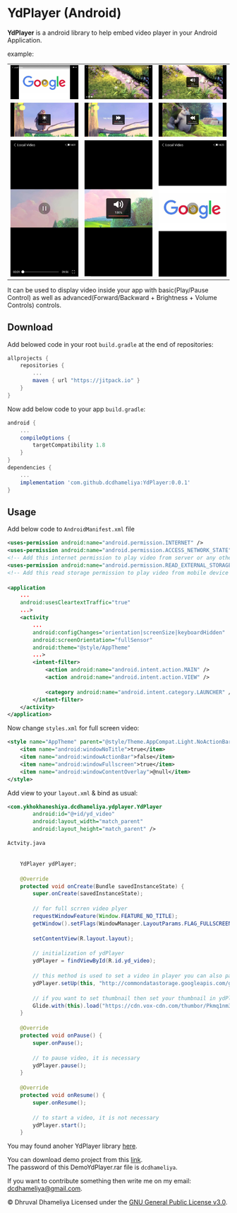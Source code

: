 # YdPlayer (Android)

<b>YdPlayer</b> is a android library to help embed video player in your Android Application.

example:

<table>
  <tr>
    <td>
    <img src="https://raw.githubusercontent.com/dcdhameliya/YdPlayer/master/SS/1.jpg"/>
    </td>
    <td>
    <img src="https://raw.githubusercontent.com/dcdhameliya/YdPlayer/master/SS/2.jpg" />
    </td>
    <td>
    <img src="https://raw.githubusercontent.com/dcdhameliya/YdPlayer/master/SS/3.jpg" />
    </td>
  </tr>
   <tr>
    <td>
    <img src="https://raw.githubusercontent.com/dcdhameliya/YdPlayer/master/SS/4.jpg"/>
    </td>
    <td>
    <img src="https://raw.githubusercontent.com/dcdhameliya/YdPlayer/master/SS/5.jpg"/>
    </td>
    <td>
    <img src="https://raw.githubusercontent.com/dcdhameliya/YdPlayer/master/SS/6.jpg"/>
    </td>
  </tr>
     <tr>
      <td>
      <img src="https://raw.githubusercontent.com/dcdhameliya/YdPlayer/master/SS/7.jpg"/>
      </td>
      <td>
      <img src="https://raw.githubusercontent.com/dcdhameliya/YdPlayer/master/SS/8.jpg"/>
      </td>
      <td>
      <img src="https://raw.githubusercontent.com/dcdhameliya/YdPlayer/master/SS/9.jpg"/>
      </td>
    </tr>
</table>

It can be used to display video inside your app with basic(Play/Pause Control) as well as advanced(Forward/Backward + Brightness + Volume Controls) controls.

## Download
Add belowed code in your root ```build.gradle``` at the end of repositories:
```groovy
allprojects {
    repositories {
        ...
        maven { url "https://jitpack.io" }
    }
}
```

Now add below code to your app ```build.gradle```:
```groovy
android {
    ...
    compileOptions {
        targetCompatibility 1.8
    }
}
dependencies {
    ...
    implementation 'com.github.dcdhameliya:YdPlayer:0.0.1'
}
```

## Usage
Add below code to ```AndroidManifest.xml``` file

```xml
<uses-permission android:name="android.permission.INTERNET" />
<uses-permission android:name="android.permission.ACCESS_NETWORK_STATE" />
<!-- Add this internet permission to play video from server or any other url/link  -->
<uses-permission android:name="android.permission.READ_EXTERNAL_STORAGE" />
<!-- Add this read storage permission to play video from mobile device  -->

<application
    ...
    android:usesCleartextTraffic="true"
    ...>
    <activity
        ...
        android:configChanges="orientation|screenSize|keyboardHidden"
        android:screenOrientation="fullSensor"
        android:theme="@style/AppTheme"
        ...>
        <intent-filter>
            <action android:name="android.intent.action.MAIN" />
            <action android:name="android.intent.action.VIEW" />

            <category android:name="android.intent.category.LAUNCHER" />
        </intent-filter>
    </activity>
</application>
```

Now change ```styles.xml``` for full screen video:
```xml
<style name="AppTheme" parent="@style/Theme.AppCompat.Light.NoActionBar">
    <item name="android:windowNoTitle">true</item>
    <item name="android:windowActionBar">false</item>
    <item name="android:windowFullscreen">true</item>
    <item name="android:windowContentOverlay">@null</item>
</style>
```

Add view to your ```layout.xml``` & bind as usual:
```xml
<com.ykhokhaneshiya.dcdhameliya.ydplayer.YdPlayer
        android:id="@+id/yd_video"
        android:layout_width="match_parent"
        android:layout_height="match_parent" />
```

```Actvity.java```
```java

    YdPlayer ydPlayer;

    @Override
    protected void onCreate(Bundle savedInstanceState) {
        super.onCreate(savedInstanceState);

        // for full scrren video plyer
        requestWindowFeature(Window.FEATURE_NO_TITLE);
        getWindow().setFlags(WindowManager.LayoutParams.FLAG_FULLSCREEN,WindowManager.LayoutParams.FLAG_FULLSCREEN);

        setContentView(R.layout.layout);
        
        // initialization of ydPlayer
        ydPlayer = findViewById(R.id.yd_video);

        // this method is used to set a video in player you can also pass local path of a video, Last parameter is a video name
        ydPlayer.setUp(this, "http://commondatastorage.googleapis.com/gtv-videos-bucket/sample/BigBuckBunny.mp4", "Local Video");

        // if you want to set thumbnail then set your thumbnail in ydPlayer.posterImageView 
        Glide.with(this).load("https://cdn.vox-cdn.com/thumbor/Pkmq1nm3skO0-j693JTMd7RL0Zk=/0x0:2012x1341/1200x800/filters:focal(0x0:2012x1341)/cdn.vox-cdn.com/uploads/chorus_image/image/47070706/google2.0.0.jpg").into(ydPlayer.posterImageView);
    }

    @Override
    protected void onPause() {
        super.onPause();

        // to pause video, it is necessary
        ydPlayer.pause();
    }

    @Override
    protected void onResume() {
        super.onResume();

        // to start a video, it is not necessary
        ydPlayer.start();
    }
```

You may found anoher YdPlayer library [here](https://github.com/ykhokhaneshiya/YdPlayer).

You can download demo project from this [link](https://app.box.com/s/kcxx2tdav3763evv0fu8b3li8ulmqwnb).<br>
The password of this DemoYdPlayer.rar file is ```dcdhameliya```.

If you want to contribute something then write me on my email: dcdhameliya@gmail.com.

&copy; Dhruval Dhameliya
Licensed under the [GNU General Public License v3.0](LICENSE).
